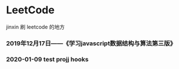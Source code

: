 # LeetCode
jinxin 刷 leetcode 的地方

### 2019年12月17日——《学习javascript数据结构与算法第三版》

### 2020-01-09 test projj hooks